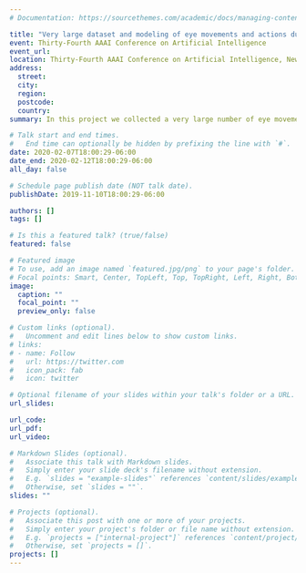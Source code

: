 ```yaml
---
# Documentation: https://sourcethemes.com/academic/docs/managing-content/

title: "Very large dataset and modeling of eye movements and actions during ATARI game play"
event: Thirty-Fourth AAAI Conference on Artificial Intelligence
event_url:
location: Thirty-Fourth AAAI Conference on Artificial Intelligence, New York
address:
  street:
  city:
  region:
  postcode:
  country:
summary: In this project we collected a very large number of eye movements and game play data. The hope is that this data set will be widely used to push the field of imitation learning. Imitation learning is a subfield of AI research where the goal is to design machines that can achieve human-like performance is tasks by directly learning from human behavior. We think ATARI game play is an ideal area for this research and the goal of this data set is to push that forward. In the work we show that this can be done with the data provided by developing models that improve on state of the art imitation learning methods by using the gaze and action sequences recorded in the data set. The preprint can be found [here](https://arxiv.org/abs/1903.06754).

# Talk start and end times.
#   End time can optionally be hidden by prefixing the line with `#`.
date: 2020-02-07T18:00:29-06:00
date_end: 2020-02-12T18:00:29-06:00
all_day: false

# Schedule page publish date (NOT talk date).
publishDate: 2019-11-10T18:00:29-06:00

authors: []
tags: []

# Is this a featured talk? (true/false)
featured: false

# Featured image
# To use, add an image named `featured.jpg/png` to your page's folder. 
# Focal points: Smart, Center, TopLeft, Top, TopRight, Left, Right, BottomLeft, Bottom, BottomRight.
image:
  caption: ""
  focal_point: ""
  preview_only: false

# Custom links (optional).
#   Uncomment and edit lines below to show custom links.
# links:
# - name: Follow
#   url: https://twitter.com
#   icon_pack: fab
#   icon: twitter

# Optional filename of your slides within your talk's folder or a URL.
url_slides:

url_code:
url_pdf:
url_video:

# Markdown Slides (optional).
#   Associate this talk with Markdown slides.
#   Simply enter your slide deck's filename without extension.
#   E.g. `slides = "example-slides"` references `content/slides/example-slides.md`.
#   Otherwise, set `slides = ""`.
slides: ""

# Projects (optional).
#   Associate this post with one or more of your projects.
#   Simply enter your project's folder or file name without extension.
#   E.g. `projects = ["internal-project"]` references `content/project/deep-learning/index.md`.
#   Otherwise, set `projects = []`.
projects: []
---
```

